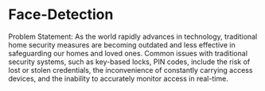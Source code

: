 # Face-Detection
Problem Statement: As the world rapidly advances in technology, traditional home security 
measures are becoming outdated and less effective in safeguarding our homes and loved ones. 
Common issues with traditional security systems, such as key-based locks, PIN codes, include 
the risk of lost or stolen credentials, the inconvenience of constantly carrying access devices, 
and the inability to accurately monitor access in real-time.
